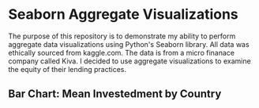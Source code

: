 # **Seaborn Aggregate Visualizations**
The purpose of this repository is to demonstrate my ability to perform aggregate
data visualizations using Python's Seaborn library. All data was ethically
sourced from kaggle.com. The data is from a micro finanace company called Kiva.
I decided to use aggregate visualizations to examine the equity of their lending
practices.

## Bar Chart: Mean Investedment by Country
